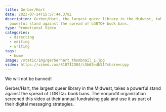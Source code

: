 ```yaml
---
title: Gerber/Hart
date: 2023-07-24T15:57:44.379Z
description: Gerber/Hart, the largest queer library in the Midwest, takes a
  powerful stand against the spread of LGBTQ+ book bans.
type: Promotional Video
categories:
  - directing
  - editing
  - writing
tags:
  - home
image: /static/img/gerberhart_thumbnail_1.jpg
video: https://vimeo.com/818712304/c5b63edb51?share=copy
---
```

We will not be banned! 

Gerber/Hart, the largest queer library in the Midwest, takes a powerful stand against the spread of LGBTQ+ book bans. The nonprofit organization screened this video at their annual fundraising gala and use it as part of their digital messaging strategies.
